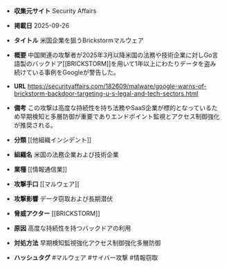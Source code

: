- **収集元サイト**
Security Affairs

- **掲載日**
2025-09-26

- **タイトル**
米国企業を狙うBrickstormマルウェア

- **概要**
中国関連の攻撃者が2025年3月以降米国の法務や技術企業に対しGo言語製のバックドア[[BRICKSTORM]]を用いて1年以上にわたりデータを盗み続けている事例をGoogleが警告した。

- **URL**
https://securityaffairs.com/182609/malware/google-warns-of-brickstorm-backdoor-targeting-u-s-legal-and-tech-sectors.html

- **備考**
この攻撃は高度な持続性を持ち法務やSaaS企業が標的となっているため早期検知と多層防御が重要でありエンドポイント監視とアクセス制御強化が推奨される。

- **分類**
[[他組織インシデント]]

- **組織名**
米国の法務企業および技術企業

- **業種**
[[情報通信業]]

- **攻撃手口**
[[マルウェア]]

- **攻撃影響**
データ窃取および長期潜伏

- **脅威アクター**
[[BRICKSTORM]]

- **原因**
高度な持続性を持つバックドアの利用

- **対処方法**
早期検知監視強化アクセス制御強化多層防御

- **ハッシュタグ**
#マルウェア #サイバー攻撃 #情報窃取
